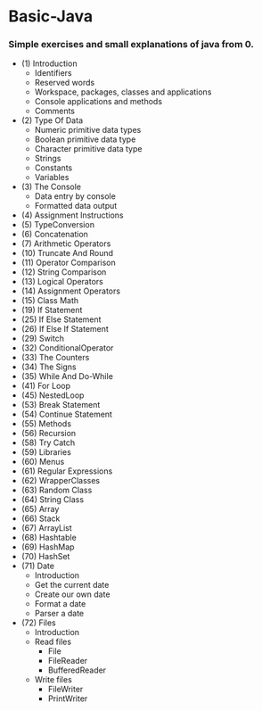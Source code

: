 # Basic-Java

### Simple exercises and small explanations of java from 0.

  - (1) Introduction
      - Identifiers
      - Reserved words
      - Workspace, packages, classes and applications
      - Console applications and methods
      - Comments
  - (2) Type Of Data
      - Numeric primitive data types
      - Boolean primitive data type
      - Character primitive data type
      - Strings
      - Constants
      - Variables
  - (3) The Console
      - Data entry by console
      - Formatted data output
  - (4) Assignment Instructions
  - (5) TypeConversion
  - (6) Concatenation
  - (7) Arithmetic Operators
  - (10) Truncate And Round
  - (11) Operator Comparison
  - (12) String Comparison
  - (13) Logical Operators
  - (14) Assignment Operators
  - (15) Class Math
  - (19) If Statement 
  - (25) If Else Statement 
  - (26) If Else If Statement
  - (29) Switch 
  - (32) ConditionalOperator
  - (33) The Counters
  - (34) The Signs
  - (35) While And Do-While
  - (41) For Loop
  - (45) NestedLoop
  - (53) Break Statement
  - (54) Continue Statement
  - (55) Methods
  - (56) Recursion
  - (58) Try Catch
  - (59) Libraries
  - (60) Menus
  - (61) Regular Expressions
  - (62) WrapperClasses
  - (63) Random Class
  - (64) String Class
  - (65) Array
  - (66) Stack
  - (67) ArrayList
  - (68) Hashtable
  - (69) HashMap
  - (70) HashSet
  - (71) Date
      - Introduction
      - Get the current date
      - Create our own date
      - Format a date
      - Parser a date      
  - (72) Files
      - Introduction
      - Read files
        - File
        - FileReader
        - BufferedReader
      - Write files
        - FileWriter
        - PrintWriter
  
  
  
  
  
  
